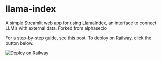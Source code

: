 # llama-index
A simple Streamlit web app for using [LlamaIndex](https://github.com/jerryjliu/llama_index), an interface to connect LLM’s with external data.
Forked from alphasecio

For a step-by-step guide, see [this](https://alphasec.io/query-your-own-documents-with-llamaindex-and-langchain/) post. To deploy on [Railway](https://railway.app/?referralCode=01QhWs), click the button below.

[![Deploy on Railway](https://railway.app/button.svg)](https://railway.app/new/template/GpZ0J4?referralCode=01QhWs)
